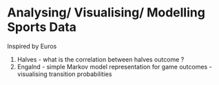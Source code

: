 # Analysing/ Visualising/ Modelling Sports Data 

Inspired by Euros

1. Halves - what is the correlation between halves outcome ?
2. Engalnd - simple Markov model representation for game outcomes - visualising transition probabilities
